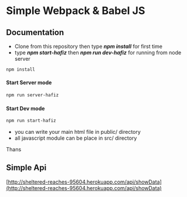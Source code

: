 # Simple Webpack & Babel JS


## Documentation
- Clone from this repository then type ___npm install___ for first time
- type ___npm start-hafiz___ then ___npm run dev-hafiz___ for running from node server

```bash
npm install
```

#### Start Server mode
```bash
npm run server-hafiz
```

#### Start Dev mode
```bash
npm run start-hafiz
```

- you can write your main html file in public/ directory 
- all javascript module can be place in src/ directory

Thans




## Simple Api
[http://sheltered-reaches-95604.herokuapp.com/api/showData](http://sheltered-reaches-95604.herokuapp.com/api/showData)




